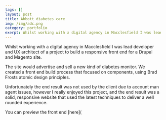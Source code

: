 ```yaml
---
tags: []
layout: post
title: Abbott diabetes care
img: /img/adc.png
category: portfolio
exerpt: Whilst working with a digital agency in Macclesfield I was lead developer and UX architect of a project to build a responsive front end for a Drupal and Magento site. 
---
```


Whilst working with a digital agency in Macclesfield I was lead developer and UX architect of a project to build a responsive front end for a Drupal and Magento site. 

The site would advertise and sell a new kind of diabetes monitor. We created a front end build process that focused on components, using Brad Frosts atomic design principles. 

Unfortunately the end result was not used by the client due to account man agent issues, however I really enjoyed this project, and the end result was a solid, responsive website that used the latest techniques to deliver a well rounded experience. 

You can preview the front end [here](